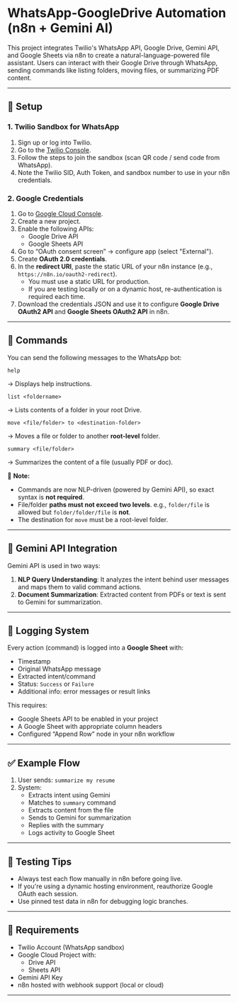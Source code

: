 
# WhatsApp-GoogleDrive Automation (n8n + Gemini AI)

This project integrates Twilio's WhatsApp API, Google Drive, Gemini API, and Google Sheets via n8n to create a natural-language-powered file assistant. Users can interact with their Google Drive through WhatsApp, sending commands like listing folders, moving files, or summarizing PDF content.

---

## 🔧 Setup

### 1. Twilio Sandbox for WhatsApp

1. Sign up or log into Twilio.
2. Go to the [Twilio Console](https://www.twilio.com/console/sms/whatsapp/learn).
3. Follow the steps to join the sandbox (scan QR code / send code from WhatsApp).
4. Note the Twilio SID, Auth Token, and sandbox number to use in your n8n credentials.

### 2. Google Credentials

1. Go to [Google Cloud Console](https://console.cloud.google.com/).
2. Create a new project.
3. Enable the following APIs:
   - Google Drive API
   - Google Sheets API
4. Go to “OAuth consent screen” → configure app (select "External").
5. Create **OAuth 2.0 credentials**.
6. In the **redirect URI**, paste the static URL of your n8n instance (e.g., `https://n8n.io/oauth2-redirect`).
   - You must use a static URL for production.
   - If you are testing locally or on a dynamic host, re-authentication is required each time.
7. Download the credentials JSON and use it to configure **Google Drive OAuth2 API** and **Google Sheets OAuth2 API** in n8n.

---

## 💬 Commands

You can send the following messages to the WhatsApp bot:

```
help
```
→ Displays help instructions.

```
list <foldername>
```
→ Lists contents of a folder in your root Drive.

```
move <file/folder> to <destination-folder>
```
→ Moves a file or folder to another **root-level** folder.

```
summary <file/folder>
```
→ Summarizes the content of a file (usually PDF or doc).

📝 **Note:**
- Commands are now NLP-driven (powered by Gemini API), so exact syntax is **not required**.
- File/folder **paths must not exceed two levels**. e.g., `folder/file` is allowed but `folder/folder/file` is **not**.
- The destination for `move` must be a root-level folder.

---

## 🧠 Gemini API Integration

Gemini API is used in two ways:

1. **NLP Query Understanding**: It analyzes the intent behind user messages and maps them to valid command actions.
2. **Document Summarization**: Extracted content from PDFs or text is sent to Gemini for summarization.

---

## 📄 Logging System

Every action (command) is logged into a **Google Sheet** with:

- Timestamp
- Original WhatsApp message
- Extracted intent/command
- Status: `Success` or `Failure`
- Additional info: error messages or result links

This requires:
- Google Sheets API to be enabled in your project
- A Google Sheet with appropriate column headers
- Configured “Append Row” node in your n8n workflow

---

## ✅ Example Flow

1. User sends: `summarize my resume`
2. System:
   - Extracts intent using Gemini
   - Matches to `summary` command
   - Extracts content from the file
   - Sends to Gemini for summarization
   - Replies with the summary
   - Logs activity to Google Sheet

---

## 🧪 Testing Tips

- Always test each flow manually in n8n before going live.
- If you're using a dynamic hosting environment, reauthorize Google OAuth each session.
- Use pinned test data in n8n for debugging logic branches.

---

## 📌 Requirements

- Twilio Account (WhatsApp sandbox)
- Google Cloud Project with:
  - Drive API
  - Sheets API
- Gemini API Key
- n8n hosted with webhook support (local or cloud)

---

